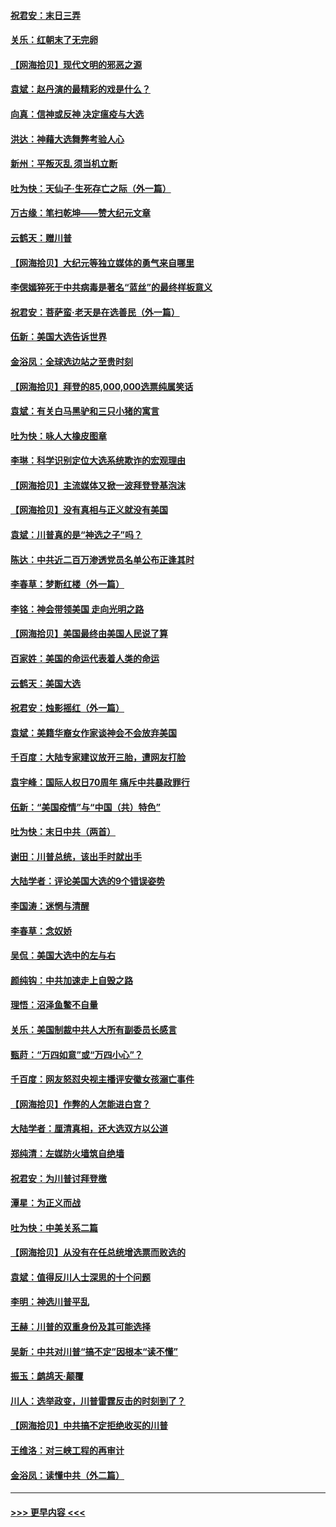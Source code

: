 #### [祝君安：末日三弄](../pages/nsc993/n12635324.md?t=12211651) 
#### [关乐：红朝末了无完卵](../pages/nsc993/n12635315.md?t=12211651) 
#### [【网海拾贝】现代文明的邪恶之源](../pages/nsc993/n12634425.md?t=12211651) 
#### [袁斌：赵丹演的最精彩的戏是什么？](../pages/nsc993/n12633316.md?t=12211651) 
#### [向真：信神或反神 决定瘟疫与大选](../pages/nsc993/n12632710.md?t=12211651) 
#### [洪达：神藉大选舞弊考验人心](../pages/nsc993/n12631962.md?t=12211651) 
#### [新州：平叛灭乱  须当机立断](../pages/nsc993/n12631946.md?t=12211651) 
#### [吐为快：天仙子‧生死存亡之际（外一篇）](../pages/nsc993/n12631927.md?t=12211651) 
#### [万古缘：笔扫乾坤——赞大纪元文章](../pages/nsc993/n12631922.md?t=12211651) 
#### [云鹤天：赠川普](../pages/nsc993/n12631823.md?t=12211651) 
#### [【网海拾贝】大纪元等独立媒体的勇气来自哪里](../pages/nsc993/n12629961.md?t=12211651) 
#### [李偲嫣猝死于中共病毒是著名“蓝丝”的最终样板意义](../pages/nsc993/n12628812.md?t=12211651) 
#### [祝君安：菩萨蛮·老天是在选善民（外一篇）](../pages/nsc993/n12628793.md?t=12211651) 
#### [伍新：美国大选告诉世界](../pages/nsc993/n12628768.md?t=12211651) 
#### [金浴凤：全球选边站之至贵时刻](../pages/nsc993/n12627318.md?t=12211651) 
#### [【网海拾贝】拜登的85,000,000选票纯属笑话](../pages/nsc993/n12626569.md?t=12211651) 
#### [袁斌：有关白马黑驴和三只小猪的寓言](../pages/nsc993/n12626198.md?t=12211651) 
#### [吐为快：咏人大橡皮图章](../pages/nsc993/n12624470.md?t=12211651) 
#### [李琳：科学识别定位大选系统欺诈的宏观理由](../pages/nsc993/n12624340.md?t=12211651) 
#### [【网海拾贝】主流媒体又掀一波拜登登基泡沫](../pages/nsc993/n12624000.md?t=12211651) 
#### [【网海拾贝】没有真相与正义就没有美国](../pages/nsc993/n12621885.md?t=12211651) 
#### [袁斌：川普真的是“神选之子”吗？](../pages/nsc993/n12621749.md?t=12211651) 
#### [陈达：中共近二百万渗透党员名单公布正逢其时](../pages/nsc993/n12620870.md?t=12211651) 
#### [李春草：梦断红楼（外一篇）](../pages/nsc993/n12619122.md?t=12211651) 
#### [李铭：神会带领美国 走向光明之路](../pages/nsc993/n12618584.md?t=12211651) 
#### [【网海拾贝】美国最终由美国人民说了算](../pages/nsc993/n12617255.md?t=12211651) 
#### [百家姓：美国的命运代表着人类的命运](../pages/nsc993/n12615838.md?t=12211651) 
#### [云鹤天：美国大选](../pages/nsc993/n12615994.md?t=12211651) 
#### [祝君安：烛影摇红（外一篇）](../pages/nsc993/n12615975.md?t=12211651) 
#### [袁斌：美籍华裔女作家谈神会不会放弃美国](../pages/nsc993/n12615263.md?t=12211651) 
#### [千百度：大陆专家建议放开三胎，遭网友打脸](../pages/nsc993/n12614456.md?t=12211651) 
#### [袁宇峰：国际人权日70周年 痛斥中共暴政罪行](../pages/nsc993/n12611965.md?t=12211651) 
#### [伍新：“美国疫情”与“中国（共）特色”](../pages/nsc993/n12611463.md?t=12211651) 
#### [吐为快：末日中共（两首）](../pages/nsc993/n12611461.md?t=12211651) 
#### [谢田：川普总统，该出手时就出手](../pages/nsc993/n12610905.md?t=12211651) 
#### [大陆学者：评论美国大选的9个错误姿势](../pages/nsc993/n12609586.md?t=12211651) 
#### [李国涛：迷惘与清醒](../pages/nsc993/n12607532.md?t=12211651) 
#### [李春草：念奴娇](../pages/nsc993/n12607083.md?t=12211651) 
#### [吴侃：美国大选中的左与右](../pages/nsc993/n12607054.md?t=12211651) 
#### [颜纯钩：中共加速走上自毁之路](../pages/nsc993/n12606473.md?t=12211651) 
#### [理悟：沼泽鱼鳖不自量](../pages/nsc993/n12606454.md?t=12211651) 
#### [关乐：美国制裁中共人大所有副委员长感言](../pages/nsc993/n12606442.md?t=12211651) 
#### [甄莳：“万四如意”或“万四小心”？](../pages/nsc993/n12606091.md?t=12211651) 
#### [千百度：网友怒怼央视主播评安徽女孩溺亡事件](../pages/nsc993/n12605370.md?t=12211651) 
#### [【网海拾贝】作弊的人怎能进白宫？](../pages/nsc993/n12603546.md?t=12211651) 
#### [大陆学者：厘清真相，还大选双方以公道](../pages/nsc993/n12603475.md?t=12211651) 
#### [郑纯清：左媒防火墙筑自绝墙](../pages/nsc993/n12602226.md?t=12211651) 
#### [祝君安：为川普讨拜登檄](../pages/nsc993/n12602199.md?t=12211651) 
#### [潭星：为正义而战](../pages/nsc993/n12600926.md?t=12211651) 
#### [吐为快：中美关系二篇](../pages/nsc993/n12600908.md?t=12211651) 
#### [【网海拾贝】从没有在任总统增选票而败选的](../pages/nsc993/n12600435.md?t=12211651) 
#### [袁斌：值得反川人士深思的十个问题](../pages/nsc993/n12600332.md?t=12211651) 
#### [李明：神选川普平乱](../pages/nsc993/n12599751.md?t=12211651) 
#### [王赫：川普的双重身份及其可能选择](../pages/nsc993/n12599723.md?t=12211651) 
#### [吴新：中共对川普“搞不定”因根本“读不懂”](../pages/nsc993/n12599502.md?t=12211651) 
#### [振玉：鹧鸪天‧颠覆](../pages/nsc993/n12599494.md?t=12211651) 
#### [川人：选举政变，川普雷霆反击的时刻到了？](../pages/nsc993/n12599291.md?t=12211651) 
#### [【网海拾贝】中共搞不定拒绝收买的川普](../pages/nsc993/n12598955.md?t=12211651) 
#### [王维洛：对三峡工程的再审计](../pages/nsc993/n12598436.md?t=12211651) 
#### [金浴凤：读懂中共（外二篇）](../pages/nsc993/n12597943.md?t=12211651) 

----
#### [ >>> 更早内容 <<< ](../indexes/nsc993-earlier.md)
